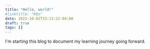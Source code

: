 ```yaml
---
title: "Hello, world!"
#linktitle: "K8s"
date: 2022-10-02T23:13:22-04:00
draft: true
tags: []
---
```


I'm starting this blog to document my learning journey going forward. 

<!-- This is my first blog post and fair warning - it'll probably be pretty long and rambling as I figure out how I want to structure this.

I've been working with Kubernetes more and more at work and wanted a cluster of my own to experiment with different tools and services. In the past I've set up various clusters either on my personal desktop or on a spare computer I had lying around, but for a number of reasons it was never an idea experience for me.

I've never been one to have a massive homelab with loud, power hungry servers running 24/7. I don't really have an ideal space for them in my house, not to mention the power bill. I also don't like the idea of exposing services running out of my house to the public internet, no matter how much work I put into securing it. 

Running Kubernetes on a workstation (via Docker Desktop or Virtual Machines) is nice for quickly testing something out, but it doesn't really lend itself to services that you'd actually like to keep running all the time. There are also usually some hacky workarounds for access services running within those clusters.

Sure, I could spin up a managed Kubernetes cluster in AWS, Azure, or GCP, but I'm cheap and those get expensive fast.

Enter Oracle Cloud - they're not exactly winning the cloud wars, but they're very generous with the list of "Always Free" resources they provide.

> {{< fluid_imgs
  "pure-u-2-1|/images/oci-always-free.png|always free offerings"
>}}

I was pretty skeptical that I could actually run a cloud-managed Kubernetes cluster with 24GB of RAM for absolutely nothing but had to give it a try.

As I found out, this was pretty much true - however there are some caveats. Due to the limitations of the Always Free offerings, I had to get creative with some of the extra components I needed for my cluster. Since the 200GB of free block storage are limited to 2 volumes, I could quickly start getting charged money if I used the default StorageClass that OKE comes with. Luckily, they also give you 2 x86 VMs, so I planned to just attach the full 200GB to one of the x86 instances and configure an NFS server on it.
 -->
